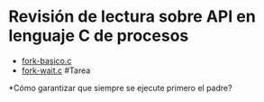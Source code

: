 # Revisión de lectura sobre API en lenguaje C de procesos

* [fork-basico.c](fork-basico.c)
* [fork-wait.c](fork-wait.c)
#Tarea

*Cómo garantizar que siempre se ejecute primero el padre?
